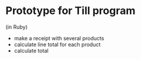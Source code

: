 # Prototype for Till program
(in Ruby)

- make a receipt with several products
- calculate line total for each product
- calculate total
